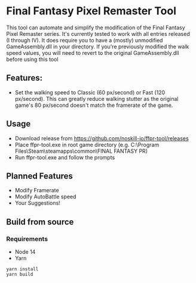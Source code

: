 # Final Fantasy Pixel Remaster Tool

This tool can automate and simplify the modification of the Final Fantasy Pixel Remaster series. It's currently tested to work with all entries released (I through IV). It does require you to have a (mostly) unmodified GameAssembly.dll in your directory. If you're previously modified the walk speed values, you will need to revert to the original GameAssembly.dll before using this tool

## Features:
  - Set the walking speed to Classic (60 px/second) or Fast (120 px/second). This can greatly reduce walking stutter as the original game's 80 px/second doesn't match the framerate of the game. 

## Usage
  - Download release from https://github.com/noskill-io/ffpr-tool/releases
  - Place ffpr-tool.exe in root game directory (e.g. C:\Program Files\Steam\steamapps\common\FINAL FANTASY PR\)
  - Run ffpr-tool.exe and follow the prompts

## Planned Features
  - Modify Framerate
  - Modify AutoBattle speed
  - Your Suggestions!
  
## Build from source

  ### Requirements
  - Node 14
  - Yarn
  ```
  yarn install
  yarn build
  ``` 
